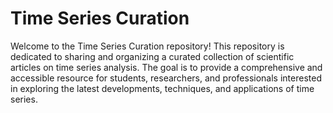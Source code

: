 # Time Series Curation

Welcome to the Time Series Curation repository! This repository is dedicated to sharing and organizing a curated collection of scientific articles on time series analysis. The goal is to provide a comprehensive and accessible resource for students, researchers, and professionals interested in exploring the latest developments, techniques, and applications of time series.
